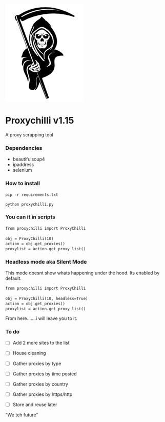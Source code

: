 
![Grim Reaper No Background](https://github.com/blackgeneration/Proxychilli/blob/master/0942fa87835fdb2cc3c6c2db9300750c-removebg-preview.png)

# Proxychilli v1.15
A proxy scrapping tool

### Dependencies

- beautifulsoup4
- ipaddress
- selenium

### How to install 

```
pip -r requirements.txt
```

```
python proxychilli.py
```

### You can it in scripts

```
from proxychilli import ProxyChilli

obj = ProxyChilli(10)
action = obj.get_proxies()
proxylist = action.get_proxy_list()
```

### Headless mode aka Silent Mode

This mode doesnt show whats happening under the hood. Its enabled by default.

```
from proxychilli import ProxyChilli

obj = ProxyChilli(10, headless=True)
action = obj.get_proxies()
proxylist = action.get_proxy_list()
```


From here.......i will leave you to it.

### To do

- [ ] Add 2 more sites to the list
- [ ] House cleaning
- [ ] Gather proxies by type
- [ ] Gather proxies by time posted
- [ ] Gather proxies by country
- [ ] Gather proxies by https/http
- [ ] Store and reuse later


"We teh future"
